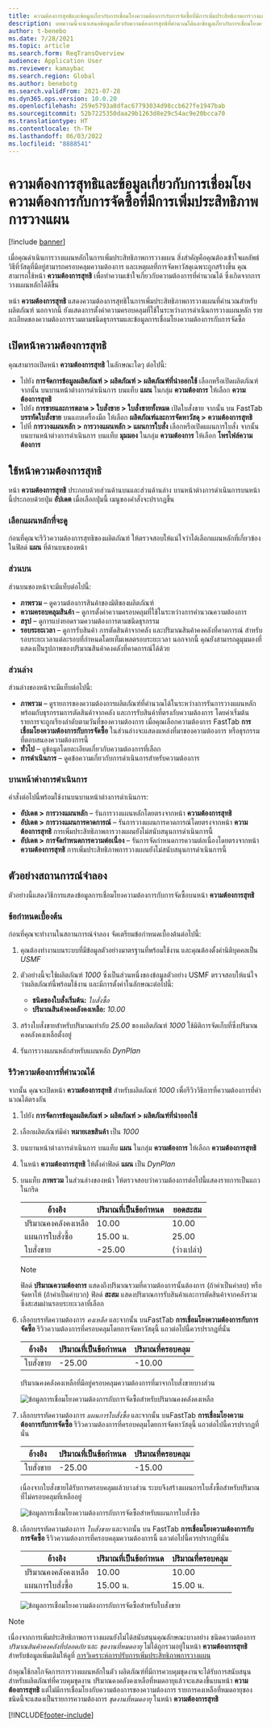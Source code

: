 ```yaml
---
title: ความต้องการสุทธิและข้อมูลเกี่ยวกับการเชื่อมโยงความต้องการกับการจัดซื้อที่มีการเพิ่มประสิทธิภาพการวางแผน
description: บทความนี้จะนำเสนอข้อมูลเกี่ยวกับความต้องการสุทธิที่คำนวณได้และข้อมูลเกี่ยวกับการเชื่อมโยงความต้องการกับการจัดซื้อที่มีการเพิ่มประสิทธิภาพการวางแผน
author: t-benebo
ms.date: 7/28/2021
ms.topic: article
ms.search.form: ReqTransOverview
audience: Application User
ms.reviewer: kamaybac
ms.search.region: Global
ms.author: benebotg
ms.search.validFrom: 2021-07-28
ms.dyn365.ops.version: 10.0.20
ms.openlocfilehash: 259e5793a8dfac67793034d98ccb627fe1947bab
ms.sourcegitcommit: 52b7225350daa29b1263d8e29c54ac9e20bcca70
ms.translationtype: HT
ms.contentlocale: th-TH
ms.lasthandoff: 06/03/2022
ms.locfileid: "8888541"
---
```

# <a name="net-requirements-and-pegging-information-with-planning-optimization"></a>ความต้องการสุทธิและข้อมูลเกี่ยวกับการเชื่อมโยงความต้องการกับการจัดซื้อที่มีการเพิ่มประสิทธิภาพการวางแผน

[!include [banner](../../includes/banner.md)]

เมื่อคุณดำเนินการวางแผนหลักในการเพิ่มประสิทธิภาพการวางแผน สิ่งสําคัญคือคุณต้องเข้าใจผลลัพธ์ วิธีที่วัสดุที่มีอยู่สามารถครอบคลุมความต้องการ และเหตุผลที่การจัดหาวัสดุเฉพาะถูกสร้างขึ้น คุณสามารถใช้หน้า **ความต้องการสุทธิ** เพื่อทำความเข้าใจเกี่ยวกับความต้องการที่คํานวณได้ ซึ่งเกิดจากการวางแผนหลักได้ดีขึ้น 

หน้า **ความต้องการสุทธิ** แสดงความต้องการสุทธิในการเพิ่มประสิทธิภาพการวางแผนที่คํานวณสำหรับผลิตภัณฑ์ นอกจากนี้ ยังแสดงการตั้งค่าความครอบคลุมที่ใช้ในระหว่างการดำเนินการวางแผนหลัก รายละเอียดของความต้องการรวมตามชนิดธุรกรรมและข้อมูลการเชื่อมโยงความต้องการกับการจัดซื้อ

## <a name="open-the-net-requirements-page"></a>เปิดหน้าความต้องการสุทธิ

คุณสามารถเปิดหน้า **ความต้องการสุทธิ** ในลักษณะใดๆ ต่อไปนี้:

- ไปยัง **การจัดการข้อมูลผลิตภัณฑ์ \> ผลิตภัณฑ์ \> ผลิตภัณฑ์ที่นำออกใช้** เลือกหรือเปิดผลิตภัณฑ์ จากนั้น บนบานหน้าต่างการดำเนินการ บนแท็บ **แผน** ในกลุ่ม **ความต้องการ** ให้เลือก **ความต้องการสุทธิ**
- ไปยัง **การขายและการตลาด \> ใบสั่งขาย \> ใบสั่งขายทั้งหมด** เปิดใบสั่งขาย จากนั้น บน FastTab **บรรทัดใบสั่งขาย** บนแถบเครื่องมือ ให้เลือก **ผลิตภัณฑ์และการจัดหาวัสดุ \> ความต้องการสุทธิ**
- ไปที่ **การวางแผนหลัก \> การวางแผนหลัก \> แผนการใบสั่ง** เลือกหรือเปิดแผนการใบสั่ง จากนั้น บนบานหน้าต่างการดำเนินการ บนแท็บ **มุมมอง** ในกลุ่ม **ความต้องการ** ให้เลือก **โพรไฟล์ความต้องการ**

## <a name="use-the-net-requirements-page"></a>ใช้หน้าความต้องการสุทธิ

หน้า **ความต้องการสุทธิ** ประกอบด้วยส่วนด้านบนและส่วนด้านล่าง บานหน้าต่างการดำเนินการบนหน้านี้ประกอบด้วยปุ่ม **อัปเดต** เมื่อเลือกปุ่มนี้ เมนูของคำสั่งจะปรากฏขึ้น

### <a name="select-a-master-plan-to-view"></a>เลือกแผนหลักที่จะดู

ก่อนที่คุณจะรีวิวความต้องการสุทธิของผลิตภัณฑ์ ให้ตรวจสอบให้แน่ใจว่าได้เลือกแผนหลักที่เกี่ยวข้องในฟิลด์ **แผน** ที่ด้านบนของหน้า

### <a name="upper-section"></a>ส่วนบน

ส่วนบนของหน้าจะมีแท็บต่อไปนี้:

- **ภาพรวม** – ดูความต้องการสินค้าของมิติของผลิตภัณฑ์
- **ความครอบคลุมสินค้า** – ดูการตั้งค่าความครอบคลุมที่ใช้ในระหว่างการคํานวณความต้องการ
- **สรุป** – ดูการแบ่งยอดรวมความต้องการตามชนิดธุรกรรม
- **รอบระยะเวลา** – ดูการรับสินค้า การตัดสินค้าจากคลัง และปริมาณสินค้าคงคลังที่คาดการณ์ สำหรับรอบระยะเวลาแต่ละรอบที่กําหนดโดยเท็มเพลตรอบระยะเวลา นอกจากนี้ คุณยังสามารถดูมุมมองที่แสดงเป็นรูปภาพของปริมาณสินค้าคงคลังที่คาดการณ์ได้ด้วย

### <a name="lower-section"></a>ส่วนล่าง

ส่วนล่างของหน้าจะมีแท็บต่อไปนี้:

- **ภาพรวม** – ดูรายการของความต้องการผลิตภัณฑ์ที่คํานวณได้ในระหว่างการรันการวางแผนหลัก พร้อมกับธุรกรรมการตัดสินค้าจากคลัง และการรับสินค้าที่ตรงกับความต้องการ โดยค่าเริ่มต้น รายการจะถูกเรียงลำดับตามวันที่ของความต้องการ เมื่อคุณเลือกความต้องการ FastTab **การเชื่อมโยงความต้องการกับการจัดซื้อ** ในส่วนล่างจะแสดงแหล่งที่มาของความต้องการ หรือธุรกรรมที่ตอบสนองความต้องการนี้
- **ทั่วไป** – ดูข้อมูลโดยละเอียดเกี่ยวกับความต้องการที่เลือก
- **การดำเนินการ** – ดูคข้อความเกี่ยวกับการดำเนินการสำหรับความต้องการ

### <a name="the-action-pane"></a>บานหน้าต่างการดำเนินการ

คำสั่งต่อไปนี้พร้อมใช้งานบนบานหน้าต่างการดำเนินการ:

- **อัปเดต \> การวางแผนหลัก** – รันการวางแผนหลักโดยตรงจากหน้า **ความต้องการสุทธิ**
- **อัปเดต \> การวางแผนการคาดการณ์** – รันการวางแผนการคาดการณ์โดยตรงจากหน้า **ความต้องการสุทธิ** การเพิ่มประสิทธิภาพการวางแผนยังไม่สนับสนุนการดําเนินการนี้
- **อัปเดต \> การจัดกำหนดการความต่อเนื่อง** – รันการจัดกำหนดการความต่อเนื่องโดยตรงจากหน้า **ความต้องการสุทธิ** การเพิ่มประสิทธิภาพการวางแผนยังไม่สนับสนุนการดําเนินการนี้

## <a name="example-scenario"></a>ตัวอย่างสถานการณ์จำลอง

ตัวอย่างนี้แสดงวิธีการแสดงข้อมูลการเชื่อมโยงความต้องการกับการจัดซื้อบนหน้า **ความต้องการสุทธิ**

### <a name="prerequisites"></a>ข้อกำหนดเบื้องต้น

ก่อนที่คุณจะทำงานในสถานการณ์จำลอง จัดเตรียมข้อกำหนดเบื้องต้นต่อไปนี้:

1. คุณต้องทำงานบนระบบที่มีข้อมูลตัวอย่างมาตรฐานที่พร้อมใช้งาน และคุณต้องตั้งค่านิติบุคคลเป็น *USMF*
2. ตัวอย่างนี้จะใช้ผลิตภัณฑ์ *1000* ซึ่งเป็นส่วนหนึ่งของข้อมูลตัวอย่าง USMF ตรวจสอบให้แน่ใจว่าผลิตภัณฑ์นี้พร้อมใช้งาน และมีการตั้งค่าในลักษณะต่อไปนี้:

    - **ชนิดของใบสั่งเริ่มต้น:** *ใบสั่งซื้อ*
    - **ปริมาณสินค้าคงคลังคงเหลือ:** *10.00*

3. สร้างใบสั่งขายสำหรับปริมาณเท่ากับ *25.00* ของผลิตภัณฑ์ *1000* ใช้มิติการจัดเก็บที่ซึ่งปริมาณคงคลังคงเหลือตั้งอยู่
4. รันการวางแผนหลักสำหรับแผนหลัก *DynPlan*

### <a name="review-the-calculated-requirements"></a>รีวิวความต้องการที่คำนวณได้

จากนั้น คุณจะเปิดหน้า **ความต้องการสุทธิ** สำหรับผลิตภัณฑ์ *1000* เพื่อรีวิววิธีการที่ความต้องการที่คํานวณได้ตรงกัน

1. ไปยัง **การจัดการข้อมูลผลิตภัณฑ์ \> ผลิตภัณฑ์ \> ผลิตภัณฑ์ที่นำออกใช้**
1. เลือกผลิตภัณฑ์มีค่า **หมายเลขสินค้า** เป็น *1000*
1. บนบานหน้าต่างการดำเนินการ บนแท็บ **แผน** ในกลุ่ม **ความต้องการ** ให้เลือก **ความต้องการสุทธิ**
1. ในหน้า **ความต้องการสุทธิ** ให้ตั้งค่าฟิลด์ **แผน** เป็น *DynPlan*
1. บนแท็บ **ภาพรวม** ในส่วนล่างของหน้า ให้ตรวจสอบว่าความต้องการต่อไปนี้แสดงรายการเป็นแถวในกริด

    | อ้างอิง | ปริมาณที่เป็นข้อกำหนด | ยอดสะสม |
    |---|---|---|
    | ปริมาณคงคลังคงเหลือ | 10.00 | 10.00 |
    | แผนการใบสั่งซื้อ | 15.00 น. | 25.00 |
    | ใบสั่งขาย | -25.00 | (ว่างเปล่า) |

    > [!NOTE]
    > ฟิลด์ **ปริมาณความต้องการ** แสดงถึงปริมาณรวมที่ความต้องการนั้นต้องการ (ถ้าค่าเป็นค่าลบ) หรือจัดหาให้ (ถ้าค่าเป็นค่าบวก) ฟิลด์ **สะสม** แสดงปริมาณการรับสินค้าและการตัดสินค้าจากคลังรวม ซึ่งสะสมผ่านรอบระยะเวลาที่เลือก

1. เลือกบรรทัดความต้องการ *คงเหลือ* และจากนั้น บนFastTab **การเชื่อมโยงความต้องการกับการจัดซื้อ** รีวิวความต้องการที่ครอบคลุมโดยการจัดหาวัสดุนี้ แถวต่อไปนี้ควรปรากฏที่นั่น

    | อ้างอิง | ปริมาณที่เป็นข้อกำหนด | ปริมาณที่ครอบคลุม |
    |---|---|---|
    | ใบสั่งขาย | -25.00 | -10.00 |

    ปริมาณคงคลังคงเหลือที่มีอยู่ครอบคลุมความต้องการที่มาจากใบสั่งขายบางส่วน

    ![ข้อมูลการเชื่อมโยงความต้องการกับการจัดซื้อสำหรับปริมาณคงคลังคงเหลือ](media/pegging-on-hand.png "ข้อมูลการเชื่อมโยงความต้องการกับการจัดซื้อสำหรับปริมาณคงคลังคงเหลือ")

1. เลือกบรรทัดความต้องการ *แผนการใบสั่งซื้อ* และจากนั้น บนFastTab **การเชื่อมโยงความต้องการกับการจัดซื้อ** รีวิวความต้องการที่ครอบคลุมโดยการจัดหาวัสดุนี้ แถวต่อไปนี้ควรปรากฏที่นั่น

    | อ้างอิง | ปริมาณที่เป็นข้อกำหนด | ปริมาณที่ครอบคลุม |
    |---|---|---|
    | ใบสั่งขาย | -25.00 | -15.00 |

    เนื่องจากใบสั่งขายได้รับการครอบคลุมแล้วบางส่วน ระบบจึงสร้างแผนการใบสั่งซื้อสำหรับปริมาณที่ไม่ครอบคลุมที่เหลืออยู่

    ![ข้อมูลการเชื่อมโยงความต้องการกับการจัดซื้อสำหรับแผนการใบสั่งซื้อ](media/pegging-planned-purchase-order.png "ข้อมูลการเชื่อมโยงความต้องการกับการจัดซื้อสำหรับแผนการใบสั่งซื้อ")

1. เลือกบรรทัดความต้องการ *ใบสั่งขาย* และจากนั้น บน FastTab **การเชื่อมโยงความต้องการกับการจัดซื้อ** รีวิวความต้องการที่ครอบคลุมความต้องการนี้ แถวต่อไปนี้ควรปรากฏที่นั่น

    | อ้างอิง | ปริมาณที่เป็นข้อกำหนด | ปริมาณที่ครอบคลุม |
    |---|---|---|
    | ปริมาณคงคลังคงเหลือ | 10.00 | 10.00 |
    | แผนการใบสั่งซื้อ | 15.00 น. | 15.00 น. |

    ![ข้อมูลการเชื่อมโยงความต้องการกับการจัดซื้อสำหรับใบสั่งขาย](media/pegging-planned-purchase-order.png "ข้อมูลการเชื่อมโยงความต้องการกับการจัดซื้อสำหรับใบสั่งขาย")

> [!NOTE]
> เนื่องจากการเพิ่มประสิทธิภาพการวางแผนยังไม่ได้สนับสนุนคุณลักษณะบางอย่าง ชนิดความต้องการ *ปริมาณสินค้าคงคลังที่ปลอดภัย* และ *ชุดงานที่หมดอายุ* ไม่ได้ถูกรวมอยู่ในหน้า **ความต้องการสุทธิ** สำหรับข้อมูลเพิ่มเติมให้ดูที่ [การวิเคราะห์การปรับการเพิ่มประสิทธิภาพการวางแผน](planning-optimization-fit-analysis.md)
>
> ถ้าคุณใช้กลไกจัดการการวางแผนหลักในตัว ผลิตภัณฑ์ที่มีการควบคุมชุดงานจะได้รับการสนับสนุน สำหรับผลิตภัณฑ์ที่ควบคุมชุดงาน ปริมาณคงคลังคงเหลือที่หมดอายุแล้วจะแสดงขึ้นบนหน้า **ความต้องการสุทธิ** แต่ไม่มีการเชื่อมโยงกับความต้องการของความต้องการ รายการคงเหลือที่หมดอายุของชนิดนี้จะแสดงเป็นรายการความต้องการ *ชุดงานที่หมดอายุ* ในหน้า **ความต้องการสุทธิ**

[!INCLUDE[footer-include](../../../includes/footer-banner.md)]
